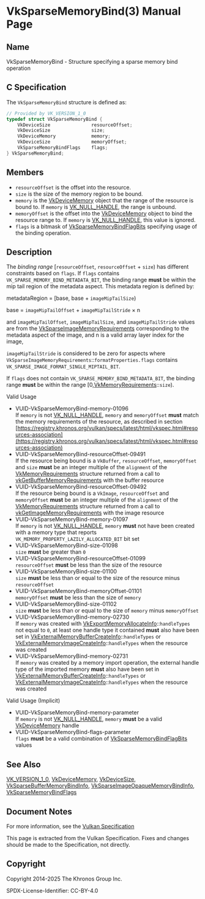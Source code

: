 # VkSparseMemoryBind(3) Manual Page

## Name

VkSparseMemoryBind - Structure specifying a sparse memory bind operation



## [](#_c_specification)C Specification

The `VkSparseMemoryBind` structure is defined as:

```c++
// Provided by VK_VERSION_1_0
typedef struct VkSparseMemoryBind {
    VkDeviceSize               resourceOffset;
    VkDeviceSize               size;
    VkDeviceMemory             memory;
    VkDeviceSize               memoryOffset;
    VkSparseMemoryBindFlags    flags;
} VkSparseMemoryBind;
```

## [](#_members)Members

- `resourceOffset` is the offset into the resource.
- `size` is the size of the memory region to be bound.
- `memory` is the [VkDeviceMemory](https://registry.khronos.org/vulkan/specs/latest/man/html/VkDeviceMemory.html) object that the range of the resource is bound to. If `memory` is [VK\_NULL\_HANDLE](https://registry.khronos.org/vulkan/specs/latest/man/html/VK_NULL_HANDLE.html), the range is unbound.
- `memoryOffset` is the offset into the [VkDeviceMemory](https://registry.khronos.org/vulkan/specs/latest/man/html/VkDeviceMemory.html) object to bind the resource range to. If `memory` is [VK\_NULL\_HANDLE](https://registry.khronos.org/vulkan/specs/latest/man/html/VK_NULL_HANDLE.html), this value is ignored.
- `flags` is a bitmask of [VkSparseMemoryBindFlagBits](https://registry.khronos.org/vulkan/specs/latest/man/html/VkSparseMemoryBindFlagBits.html) specifying usage of the binding operation.

## [](#_description)Description

The *binding range* [`resourceOffset`, `resourceOffset` + `size`) has different constraints based on `flags`. If `flags` contains `VK_SPARSE_MEMORY_BIND_METADATA_BIT`, the binding range **must** be within the mip tail region of the metadata aspect. This metadata region is defined by:

metadataRegion = [base, base + `imageMipTailSize`)

base = `imageMipTailOffset` + `imageMipTailStride` × n

and `imageMipTailOffset`, `imageMipTailSize`, and `imageMipTailStride` values are from the [VkSparseImageMemoryRequirements](https://registry.khronos.org/vulkan/specs/latest/man/html/VkSparseImageMemoryRequirements.html) corresponding to the metadata aspect of the image, and n is a valid array layer index for the image,

`imageMipTailStride` is considered to be zero for aspects where `VkSparseImageMemoryRequirements`::`formatProperties.flags` contains `VK_SPARSE_IMAGE_FORMAT_SINGLE_MIPTAIL_BIT`.

If `flags` does not contain `VK_SPARSE_MEMORY_BIND_METADATA_BIT`, the binding range **must** be within the range \[0,[VkMemoryRequirements](https://registry.khronos.org/vulkan/specs/latest/man/html/VkMemoryRequirements.html)::`size`).

Valid Usage

- [](#VUID-VkSparseMemoryBind-memory-01096)VUID-VkSparseMemoryBind-memory-01096  
  If `memory` is not [VK\_NULL\_HANDLE](https://registry.khronos.org/vulkan/specs/latest/man/html/VK_NULL_HANDLE.html), `memory` and `memoryOffset` **must** match the memory requirements of the resource, as described in section [https://registry.khronos.org/vulkan/specs/latest/html/vkspec.html#resources-association](https://registry.khronos.org/vulkan/specs/latest/html/vkspec.html#resources-association)
- [](#VUID-VkSparseMemoryBind-resourceOffset-09491)VUID-VkSparseMemoryBind-resourceOffset-09491  
  If the resource being bound is a `VkBuffer`, `resourceOffset`, `memoryOffset` and `size` **must** be an integer multiple of the `alignment` of the [VkMemoryRequirements](https://registry.khronos.org/vulkan/specs/latest/man/html/VkMemoryRequirements.html) structure returned from a call to [vkGetBufferMemoryRequirements](https://registry.khronos.org/vulkan/specs/latest/man/html/vkGetBufferMemoryRequirements.html) with the buffer resource
- [](#VUID-VkSparseMemoryBind-resourceOffset-09492)VUID-VkSparseMemoryBind-resourceOffset-09492  
  If the resource being bound is a `VkImage`, `resourceOffset` and `memoryOffset` **must** be an integer multiple of the `alignment` of the [VkMemoryRequirements](https://registry.khronos.org/vulkan/specs/latest/man/html/VkMemoryRequirements.html) structure returned from a call to [vkGetImageMemoryRequirements](https://registry.khronos.org/vulkan/specs/latest/man/html/vkGetImageMemoryRequirements.html) with the image resource
- [](#VUID-VkSparseMemoryBind-memory-01097)VUID-VkSparseMemoryBind-memory-01097  
  If `memory` is not [VK\_NULL\_HANDLE](https://registry.khronos.org/vulkan/specs/latest/man/html/VK_NULL_HANDLE.html), `memory` **must** not have been created with a memory type that reports `VK_MEMORY_PROPERTY_LAZILY_ALLOCATED_BIT` bit set
- [](#VUID-VkSparseMemoryBind-size-01098)VUID-VkSparseMemoryBind-size-01098  
  `size` **must** be greater than `0`
- [](#VUID-VkSparseMemoryBind-resourceOffset-01099)VUID-VkSparseMemoryBind-resourceOffset-01099  
  `resourceOffset` **must** be less than the size of the resource
- [](#VUID-VkSparseMemoryBind-size-01100)VUID-VkSparseMemoryBind-size-01100  
  `size` **must** be less than or equal to the size of the resource minus `resourceOffset`
- [](#VUID-VkSparseMemoryBind-memoryOffset-01101)VUID-VkSparseMemoryBind-memoryOffset-01101  
  `memoryOffset` **must** be less than the size of `memory`
- [](#VUID-VkSparseMemoryBind-size-01102)VUID-VkSparseMemoryBind-size-01102  
  `size` **must** be less than or equal to the size of `memory` minus `memoryOffset`
- [](#VUID-VkSparseMemoryBind-memory-02730)VUID-VkSparseMemoryBind-memory-02730  
  If `memory` was created with [VkExportMemoryAllocateInfo](https://registry.khronos.org/vulkan/specs/latest/man/html/VkExportMemoryAllocateInfo.html)::`handleTypes` not equal to `0`, at least one handle type it contained **must** also have been set in [VkExternalMemoryBufferCreateInfo](https://registry.khronos.org/vulkan/specs/latest/man/html/VkExternalMemoryBufferCreateInfo.html)::`handleTypes` or [VkExternalMemoryImageCreateInfo](https://registry.khronos.org/vulkan/specs/latest/man/html/VkExternalMemoryImageCreateInfo.html)::`handleTypes` when the resource was created
- [](#VUID-VkSparseMemoryBind-memory-02731)VUID-VkSparseMemoryBind-memory-02731  
  If `memory` was created by a memory import operation, the external handle type of the imported memory **must** also have been set in [VkExternalMemoryBufferCreateInfo](https://registry.khronos.org/vulkan/specs/latest/man/html/VkExternalMemoryBufferCreateInfo.html)::`handleTypes` or [VkExternalMemoryImageCreateInfo](https://registry.khronos.org/vulkan/specs/latest/man/html/VkExternalMemoryImageCreateInfo.html)::`handleTypes` when the resource was created

Valid Usage (Implicit)

- [](#VUID-VkSparseMemoryBind-memory-parameter)VUID-VkSparseMemoryBind-memory-parameter  
  If `memory` is not [VK\_NULL\_HANDLE](https://registry.khronos.org/vulkan/specs/latest/man/html/VK_NULL_HANDLE.html), `memory` **must** be a valid [VkDeviceMemory](https://registry.khronos.org/vulkan/specs/latest/man/html/VkDeviceMemory.html) handle
- [](#VUID-VkSparseMemoryBind-flags-parameter)VUID-VkSparseMemoryBind-flags-parameter  
  `flags` **must** be a valid combination of [VkSparseMemoryBindFlagBits](https://registry.khronos.org/vulkan/specs/latest/man/html/VkSparseMemoryBindFlagBits.html) values

## [](#_see_also)See Also

[VK\_VERSION\_1\_0](https://registry.khronos.org/vulkan/specs/latest/man/html/VK_VERSION_1_0.html), [VkDeviceMemory](https://registry.khronos.org/vulkan/specs/latest/man/html/VkDeviceMemory.html), [VkDeviceSize](https://registry.khronos.org/vulkan/specs/latest/man/html/VkDeviceSize.html), [VkSparseBufferMemoryBindInfo](https://registry.khronos.org/vulkan/specs/latest/man/html/VkSparseBufferMemoryBindInfo.html), [VkSparseImageOpaqueMemoryBindInfo](https://registry.khronos.org/vulkan/specs/latest/man/html/VkSparseImageOpaqueMemoryBindInfo.html), [VkSparseMemoryBindFlags](https://registry.khronos.org/vulkan/specs/latest/man/html/VkSparseMemoryBindFlags.html)

## [](#_document_notes)Document Notes

For more information, see the [Vulkan Specification](https://registry.khronos.org/vulkan/specs/latest/html/vkspec.html#VkSparseMemoryBind)

This page is extracted from the Vulkan Specification. Fixes and changes should be made to the Specification, not directly.

## [](#_copyright)Copyright

Copyright 2014-2025 The Khronos Group Inc.

SPDX-License-Identifier: CC-BY-4.0